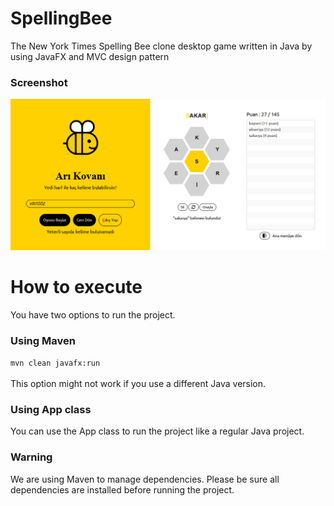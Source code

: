 # SpellingBee
The New York Times Spelling Bee clone desktop game written in Java by using JavaFX and MVC design pattern

### Screenshot
![SpellingBee screenshot](docs/images/screenshot.png)

# How to execute
You have two options to run the project.

### Using Maven
`mvn clean javafx:run` <br /><br />
This option might not work if you use a different Java version.

### Using App class
You can use the App class to run the project like a regular Java project.

### Warning
We are using Maven to manage dependencies. Please be sure all dependencies are installed before running the project.
